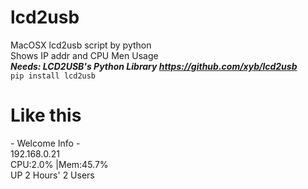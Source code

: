 # lcd2usb
MacOSX lcd2usb script by python  
Shows IP addr and CPU Men Usage  
***Needs: LCD2USB's Python Library https://github.com/xyb/lcd2usb***  
```pip install lcd2usb```


# Like this
\-   Welcome Info  \-  
        192.168.0.21  
CPU:2.0% |Mem:45.7%  
UP 2 Hours' 2 Users
